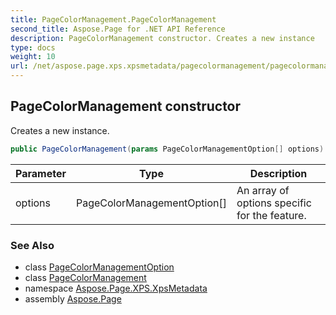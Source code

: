 ```yaml
---
title: PageColorManagement.PageColorManagement
second_title: Aspose.Page for .NET API Reference
description: PageColorManagement constructor. Creates a new instance
type: docs
weight: 10
url: /net/aspose.page.xps.xpsmetadata/pagecolormanagement/pagecolormanagement/
---
```

## PageColorManagement constructor

Creates a new instance.

```csharp
public PageColorManagement(params PageColorManagementOption[] options)
```

| Parameter | Type | Description |
| --- | --- | --- |
| options | PageColorManagementOption[] | An array of options specific for the feature. |

### See Also

* class [PageColorManagementOption](../../pagecolormanagement.pagecolormanagementoption/)
* class [PageColorManagement](../)
* namespace [Aspose.Page.XPS.XpsMetadata](../../pagecolormanagement/)
* assembly [Aspose.Page](../../../)


